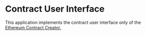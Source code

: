 # Contract User Interface

This application implements the contract user interface only of the [Ethereum Contract Creator.](https://snapcraft.io/ethereum-contract-creator)
